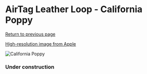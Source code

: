 # AirTag Leather Loop - California Poppy

[Return to previous page](/airtag)

[High-resolution image from Apple](https://store.storeimages.cdn-apple.com/8756/as-images.apple.com/is/MM023?wid=4500&hei=4500&fmt=png)

<div style="width: 384px"><img src="/everyphone/MM023.png" alt="California Poppy"></div>

### Under construction

